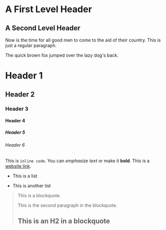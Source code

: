 A First Level Header
====================

A Second Level Header
---------------------

Now is the time for all good men to come to
the aid of their country. This is just a
regular paragraph.

The quick brown fox jumped over the lazy
dog's back.

# Header 1
## Header 2
### Header 3
#### Header 4
##### Header 5
###### Header 6

This is `inline code`.
You can *emphasize text* or make it **bold**.
This is a [website link](http://www.website.com).

- This is a list
* This is another list

> This is a blockquote.
>
> This is the second paragraph in the blockquote.
>
> ## This is an H2 in a blockquote
